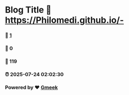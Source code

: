 # Blog Title :link: https://Philomedi.github.io/- 
### :page_facing_up: [1](https://Philomedi.github.io/-/tag.html) 
### :speech_balloon: 0 
### :hibiscus: 119 
### :alarm_clock: 2025-07-24 02:02:30 
### Powered by :heart: [Gmeek](https://github.com/Meekdai/Gmeek)
